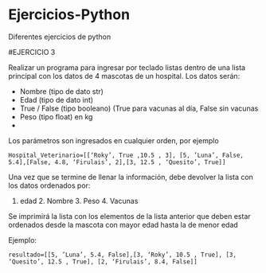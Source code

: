 # Ejercicios-Python

Diferentes ejercicios de python 

#EJERCICIO 3

Realizar un programa para ingresar por teclado  listas dentro de una lista principal con los datos de 4  mascotas de un hospital. 
Los datos serán:

  - Nombre  (tipo de dato str)
  - Edad (tipo de dato int)
  - True / False (tipo booleano) (True para vacunas al día, False sin vacunas
  - Peso (tipo float) en kg
  - 
Los parámetros son ingresados en cualquier orden, por ejemplo

	Hospital_Veterinario=[[‘Roky’, True ,10.5 , 3], [5, ’Luna’, False, 5.4],[False, 4.8, ‘Firulais’, 2],[3, 12.5 , ‘Quesito’, True]]

Una vez que se termine de llenar la información, debe devolver la lista con los datos ordenados por:

1. edad 2. Nombre 3. Peso 4. Vacunas
  
Se imprimirá la lista con los elementos de la lista anterior que deben estar ordenados desde la mascota con mayor edad hasta la de menor edad

Ejemplo:

	resultado=[[5, ’Luna’, 5.4, False],[3, ‘Roky’, 10.5 , True], [3, ‘Quesito’, 12.5 , True], [2, ‘Firulais’, 8.4, False]]
  
  



